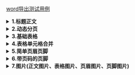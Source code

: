 [word导出测试用例](./src/test/java/cn/wisewe/docx4j/output/builder/document/DocumentBuilderSpec.java)

<details>
<summary><b>1.标题正文</b></summary>

##### 效果

> # 标题一
> ## 标题二
> ### 标题三
> #### 标题五
> ##### 标题七
> ###### 标题九
> 这是正文这是正文这是正文这是正文这是正文这是正文这是正文这是正文</p>


> 说明：支持以上标题样式直接设定，其他标题样式可通过style方法自定义样式设定。

##### 代码

```java
public void simple() throws IOException {
    DocumentBuilder.create()
        .headingParagraph("标题一", ParagraphStyle.HEADING_1)
        .headingParagraph("标题二", ParagraphStyle.HEADING_2)
        .headingParagraph("标题三", ParagraphStyle.HEADING_3)
        .headingParagraph("标题五", ParagraphStyle.HEADING_5)
        .headingParagraph("标题七", ParagraphStyle.HEADING_7)
        .headingParagraph("标题九", ParagraphStyle.HEADING_9)
        .textParagraph("这是正文这是正文这是正文这是正文这是正文这是正文这是正文这是正文")
        .writeTo(new FileOutputStream(FileUtil.brotherPath(DocumentBuilderSpec.class, "simple.docx")));
}
```

</details>

<details>
<summary><b>2.动态分页</b></summary>

##### 效果

<blockquote>
 在本段落后面手动添加个分页符

 ……分页符……(Word中的分页效果)

 多个文档之间自动添加分页符

 <h6 style="text-align: center;">张三个人信息</h6>
 <table>
 	<thead>
 		<tr>
 			<th> <strong>姓名</strong> </th>
 			<th> <strong>年龄</strong> </th>
 			<th> <strong>性别</strong> </th>
 		</tr>
 	</thead>
 	<tbody>
 		<tr>
 			<td> 张三 </td>
 			<td> 26 </td>
 			<td> 女 </td>
 		</tr>
 	</tbody>
 </table>
 ……分页符……(Word中的分页效果)

 <h6 style="text-align: center;">李四个人信息</h6>
 <table>
 	<thead>
 		<tr>
 			<th> <strong>姓名</strong> </th>
 			<th> <strong>年龄</strong> </th>
 			<th> <strong>性别</strong> </th>
 		</tr>
 	</thead>
 	<tbody>
 		<tr>
 			<td> 李四 </td>
 			<td> 50 </td>
 			<td> 男 </td>
 		</tr>
 	</tbody>
 </table>
 ……分页符……(Word中的分页效果)
 ……若干页
</blockquote>

<blockquote>
说明：添加多个文档时，每个文档之间自动添加分页符。
</blockquote>


<h5>代码</h5>

```java
public void breakPage() throws FileNotFoundException {
	List<Person> people = SpecDataFactory.tableData();
	DocumentBuilder.create()
		.textParagraph("在本段落后面手动添加个分页符")
		// 手动添加分页符
		.pageBreak()
		.textParagraph("多个文档之间自动添加分页符")
		// 多个文档之间 自动添加分页符
		.documents(people, (it, d) ->
			// 分页文档
			d.headingParagraph(it.getName() + "个人信息", ParagraphStyle.SUB_HEADING)
				.table(2, 3, t ->
					t.row(r -> r.headCells("姓名", "年龄", "性别"))
						.row(r -> r.dataCells(it::getName, it::getAge, it::getSex))
				)
		)
		.writeTo(new FileOutputStream(FileUtil.brotherPath(DocumentBuilderSpec.class, "break-page.docx")));
}
```

</details>

<details>
<summary><b>3.基础表格</b></summary>
<h5>效果</h5>

<blockquote>
<h6 style="text-align: center;">教职工列表</h6>
<table>
	<thead>
		<tr>
			<th> <strong>姓名</strong> </th>
			<th> <strong>年龄</strong> </th>
			<th> <strong>性别</strong> </th>
		</tr>
	</thead>
	<tbody>
		<tr>
			<td> 张三 </td>
			<td> 26 </td>
			<td> 女 </td>
		</tr>
		<tr>
			<td> 李四 </td>
			<td> 50 </td>
			<td> 男 </td>
		</tr>
		<tr>
			<td> 王五 </td>
			<td> 18 </td>
			<td> 女 </td>
		</tr>
		<tr>
			<td> 赵六 </td>
			<td> 2 </td>
			<td> 女 </td>
		</tr>
		<tr>
			<td> 燕七 </td>
			<td> 80 </td>
			<td> 男 </td>
		</tr>
	</tbody>
</table>
</blockquote>

<h5>代码</h5>

```java
public void table() throws FileNotFoundException {
    List<Person> people = SpecDataFactory.tableData();
    DocumentBuilder.create()
         // 添加副标题
        .headingParagraph("教职工列表", ParagraphStyle.SUB_HEADING)
        // 添加表格，需要指定表格行数及列数
        .table(people.size() + 1, 3, t ->
               // 表头行会自动加粗
               t.row(r -> r.headCells("姓名", "年龄", "性别"))
               // 数据行正常
               .rows(people, (p, r) -> r.dataCells(p::getName, p::getAge, p::getSex))
              )
        .writeTo(new FileOutputStream(FileUtil.brotherPath(DocumentBuilderSpec.class, "table.docx")));
}
```

</details>

<details>
<summary><b>4.表格单元格合并</b></summary>
<h5>效果</h5>

<blockquote>
<h6 style="text-align: center;">教职工列表</h6>
<table>
	<tr>
	    <th rowspan = "2">姓名</th>
	    <th colspan="2" >其他信息</th>
	</tr >
    <tr >
	    <th>年龄</th>
        <th>性别</th>
	</tr>
	<tr >
	    <td>张三</td>
	    <td>26</td>
	    <td rowspan = "3">女</td>
	</tr>
	<tr >
	    <td>王五</td>
	    <td>18</td>
	</tr>
	<tr >
	    <td>赵六</td>
	    <td>2</td>
	</tr>
	<tr >
	    <td>李四</td>
	    <td>50</td>
	    <td rowspan = "2">男</td>
	</tr>
	<tr >
	    <td>燕七</td>
	    <td>80</td>
	</tr>
</table>
</blockquote>

<blockquote>注意：合并处理性别列模拟sql分组，<b>不保证列表数据顺序</b></blockquote>

<h5>代码</h5>

```java
public void mergeTable() throws FileNotFoundException {
    List<Person> people = SpecDataFactory.tableData();
    // 将数据按照性别分组 合并处理性别列 模拟sql分组 但不保证列表数据顺序
    Map<String, List<Person>> groupBySex = people.stream().collect(Collectors.groupingBy(Person::getSex));
    DocumentBuilder.create()
        .headingParagraph("教职工列表", ParagraphStyle.SUB_HEADING)
        // 需要指定表格行数及列数
        .table(people.size() + 2, 3, t -> {
            // 表头行列合并
            t.row(r -> r.cell(c -> c.boldText("姓名").rowspan(2)).cell(c -> c.boldText("其他信息").colspan(2)))
                // 合并行的数据需要补全
                .row(r -> r.headCells("姓名", "年龄", "性别"));
            groupBySex.forEach((key, value) -> {
                AtomicBoolean merged = new AtomicBoolean();
                int rowspan = value.size();
                t.rows(value, (it, r) ->
                       r.dataCells(it::getName, it::getAge)
                       .cell(c -> {
                           c.text(it::getSex);
                           // 行合并一次
                           if (!merged.get()) {
                               merged.set(true);
                               c.rowspan(rowspan);
                           }
                       })
                      );
            });
        })
        .writeTo(new FileOutputStream(FileUtil.brotherPath(DocumentBuilderSpec.class, "merge-table.docx")));
}
```

</details>

<details>
<summary><b>5.简单页眉页脚</b></summary>
<h5>效果</h5>

<blockquote>
<p style="margin-bottom: 30px;"> 我是页眉</p>
<h1>标题一</h1>
<p>这是正文这是正文这是正文这是正文这是正文这是正文这是正文这是正文</p>
<p style="margin-top: 100px;"> 我是页脚</p>
</blockquote>

<blockquote>说明：页眉页脚样式是左对齐，若有多页则每页均有页眉页脚。</blockquote>

<h5>代码</h5>

```java
public void simpleHeaderAndFooter() throws FileNotFoundException {
    DocumentBuilder.create()
        .headingParagraph("标题一", ParagraphStyle.HEADING_1)
        .textParagraph("这是正文这是正文这是正文这是正文这是正文这是正文这是正文这是正文")
        .header("我是页眉")
        .footer("我是页脚")
        .writeTo(
        new FileOutputStream(FileUtil.brotherPath(DocumentBuilderSpec.class, "simple-header-foote1r.docx"))
    );
}
```

</details>

<details>
<summary><b>6.带页码的页脚</b></summary>
<h5>效果</h5>

<blockquote>
<p style="margin-bottom: 30px; text-align: center;"> 某公司职工信息</p>
<h6 style="text-align: center;">张三个人信息</h6>
<table>
	<thead>
		<tr>
			<th> <strong>姓名</strong> </th>
			<th> <strong>年龄</strong> </th>
			<th> <strong>性别</strong> </th>
		</tr>
	</thead>
	<tbody>
		<tr>
			<td> 张三 </td>
			<td> 26 </td>
			<td> 女 </td>
		</tr>
	</tbody>
</table>
<p>……分页符……（Word中的分页效果）</p>
<p style="margin-top: 100px;  text-align: center;"> 第1页/共5页</p>
<p style="margin-bottom: 30px; text-align: center;"> 某公司职工信息</p>
<h6 style="text-align: center;">李四个人信息</h6>
<table>
	<thead>
		<tr>
			<th> <strong>姓名</strong> </th>
			<th> <strong>年龄</strong> </th>
			<th> <strong>性别</strong> </th>
		</tr>
	</thead>
	<tbody>
		<tr>
			<td> 李四 </td>
			<td> 50 </td>
			<td> 男 </td>
		</tr>
	</tbody>
</table>
<p>……分页符……（Word中的分页效果）</p>
<p style="margin-top: 100px;  text-align: center;">第2页/共5页</p>
……这儿共 5 页
</blockquote>

<h5>代码</h5>

```java
public void complexHeaderAndFooter() throws FileNotFoundException {
	List<Person> people = SpecDataFactory.tableData();
	DocumentBuilder.create()
		// 多个文档 自动添加分页符
		.documents(people, (it, d) ->
			// 分页文档
			d.headingParagraph(it.getName() + "个人信息", ParagraphStyle.SUB_HEADING)
				.table(2, 3, t ->
					t.row(r -> r.headCells("姓名", "年龄", "性别"))
						.row(r -> r.dataCells(it::getName, it::getAge, it::getSex))
				)
		)
		.header(HeaderFooterType.DEFAULT, h -> h.text("某公司职工信息"))
		.footer(HeaderFooterType.DEFAULT, f -> f.page("第", "页/共", "页"))
		.writeTo(new FileOutputStream(FileUtil.brotherPath(this.getClass(), "complex-header-footer.docx")));
}
```

</details>

<details>
<summary><b>7.图片(正文图片、表格图片、页眉图片、页脚图片)</b></summary>
<h5>效果</h5>

<blockquote>
<p style="margin-bottom: 30px;"> 我是页眉图片
<img src="./src/test/resources/b.png" style="width: 30px; height: 30px; margin-left: 0px;" />
</p>
<h3 style="text-align: center;">教职工列表</h3>
	<table>
		<thead>
			<tr>
				<th><strong>姓名</strong></th>
				<th><strong>年龄</strong></th>
				<th><strong>性别</strong></th>
				<th><strong>图片</strong></th>
				<th><strong>文字图片</strong></th>
			</tr>
		</thead>
		<tbody>
			<tr>
				<td>张三</td>
				<td>26</td>
				<td>女</td>
				<td><img src="./src/test/resources/c.gif" style="width: 50px; height: 50px;" /></td>
				<td>我是单元格图片 <br> <img src="./src/test/resources/c.gif" style="width: 50px; height: 50px;" /></td>
			</tr>
			<tr>
				<td>李四</td>
				<td>50</td>
				<td>男</td>
				<td><img src="./src/test/resources/c.gif" style="width: 50px; height: 50px;" /></td>
				<td>我是单元格图片 <br> <img src="./src/test/resources/c.gif" style="width: 50px; height: 50px;" /></td>
			</tr>
			<tr>
				<td>王五</td>
				<td>18</td>
				<td>女</td>
				<td><img src="./src/test/resources/c.gif" style="width: 50px; height: 50px;" /></td>
				<td>我是单元格图片 <br> <img src="./src/test/resources/c.gif" style="width: 50px; height: 50px;" /></td>
			</tr>
			<tr>
				<td>赵六</td>
				<td>2</td>
				<td>女</td>
				<td><img src="./src/test/resources/c.gif" style="width: 50px; height: 50px;" /></td>
				<td>我是单元格图片 <br> <img src="./src/test/resources/c.gif" style="width: 50px; height: 50px;" /></td>
			</tr>
			<tr>
				<td>燕七</td>
				<td>80</td>
				<td>男</td>
				<td><img src="./src/test/resources/c.gif" style="width: 50px; height: 50px;" /></td>
				<td>我是单元格图片 <br> <img src="./src/test/resources/c.gif" style="width: 50px; height: 50px;" /></td>
			</tr>
		</tbody>
	</table>
	<p>我是正文图片</p>
	<img src="./src/test/resources/c.gif" />
	<p style="margin-bottom: 30px; margin-top: 100px;"> 我是页脚图片
	<img src="./src/test/resources/b.png" style="width: 30px; height: 30px; margin-left: 0px;" />
	</p>
</blockquote>

<blockquote>说明：支持 gif、jpg、.png、.bmp图片格式，可在<b>段落</b>、<b>表格单元格</b>、<b>页眉</b>、<b>页脚</b>添加图片</blockquote>

<h5>代码</h5>

```java
public void picture() throws FileNotFoundException {
    List<Person> people = SpecDataFactory.tableData();
    DocumentBuilder.create()
        .headingParagraph("教职工列表", ParagraphStyle.SUB_HEADING)
        // 需要指定表格行数及列数
        .table(people.size() + 1, 5, t ->
               // 表头行会自动加粗
               t.row(r -> r.headCells("姓名", "年龄", "性别", "图片", "文字图片"))
               // 数据行正常
               .rows(people, (p, r) ->
                     r.dataCells(p::getName, p::getAge, p::getSex)
                     // 表格单元格内添加图片
                     .pictureCell(new File(FileUtil.brotherPath(DocumentBuilderSpec.class, "c.gif")), 20, 20)
                     .cell(c ->
                           c.text("我是单元格图片")
                           .pictureParagraph(
                               new File(FileUtil.brotherPath(DocumentBuilderSpec.class, "c.gif")),
                               20,
                               20
                           )
                          )
                    )
              )
        // 段落图片
        .textParagraph("我是正文图片")
        .pictureParagraph(new File(FileUtil.brotherPath(DocumentBuilderSpec.class, "c.gif")), 400, 150)
        // 页眉图片
        .header(HeaderFooterType.DEFAULT, h ->
                h.textParagraph("我是页眉图片")
                .pictureParagraph(new File(FileUtil.brotherPath(DocumentBuilderSpec.class, "b.png")), 20, 20)
               )
        // 页脚图片
        .footer(HeaderFooterType.DEFAULT, f ->
                f.textParagraph("我是页脚图片")
                .pictureParagraph(new File(FileUtil.brotherPath(DocumentBuilderSpec.class, "b.png")), 20, 20)
               )
        .writeTo(new FileOutputStream(FileUtil.brotherPath(DocumentBuilderSpec.class, "picture.docx")));
}
```

</details>
